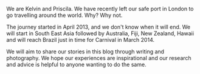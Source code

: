 We are Kelvin and Priscila. We have recently left our safe port in London to go travelling around the world. Why? Why not. 

The journey started in April 2013, and we don't know when it will end. We will start in South East Asia followed by Australia, Fiji, New Zealand, Hawaii and will reach Brazil just in time for Carnival in March 2014.

We will aim to share our stories in this blog through writing and photography. We hope our experiences are inspirational and our research and advice is helpful to anyone wanting to do the same. 